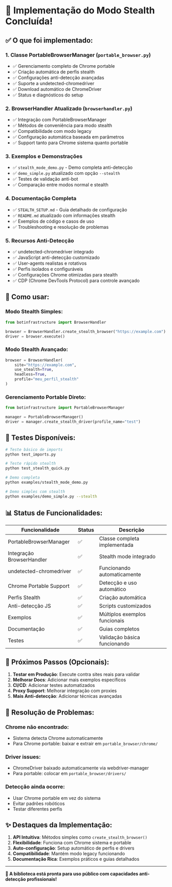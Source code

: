 # 🎉 Implementação do Modo Stealth Concluída!

## ✅ O que foi implementado:

### 1. **Classe PortableBrowserManager** (`portable_browser.py`)
- ✅ Gerenciamento completo de Chrome portable
- ✅ Criação automática de perfis stealth
- ✅ Configurações anti-detecção avançadas
- ✅ Suporte a undetected-chromedriver
- ✅ Download automático de ChromeDriver
- ✅ Status e diagnósticos do setup

### 2. **BrowserHandler Atualizado** (`browserhandler.py`)
- ✅ Integração com PortableBrowserManager
- ✅ Métodos de conveniência para modo stealth
- ✅ Compatibilidade com modo legacy
- ✅ Configuração automática baseada em parâmetros
- ✅ Support tanto para Chrome sistema quanto portable

### 3. **Exemplos e Demonstrações**
- ✅ `stealth_mode_demo.py` - Demo completa anti-detecção
- ✅ `demo_simple.py` atualizado com opção `--stealth`
- ✅ Testes de validação anti-bot
- ✅ Comparação entre modos normal e stealth

### 4. **Documentação Completa**
- ✅ `STEALTH_SETUP.md` - Guia detalhado de configuração
- ✅ `README.md` atualizado com informações stealth
- ✅ Exemplos de código e casos de uso
- ✅ Troubleshooting e resolução de problemas

### 5. **Recursos Anti-Detecção**
- ✅ undetected-chromedriver integrado
- ✅ JavaScript anti-detecção customizado
- ✅ User-agents realistas e rotativos
- ✅ Perfis isolados e configuráveis
- ✅ Configurações Chrome otimizadas para stealth
- ✅ CDP (Chrome DevTools Protocol) para controle avançado

## 🚀 Como usar:

### Modo Stealth Simples:
```python
from botinfrastructure import BrowserHandler

browser = BrowserHandler.create_stealth_browser("https://example.com")
driver = browser.execute()
```

### Modo Stealth Avançado:
```python
browser = BrowserHandler(
    site="https://example.com",
    use_stealth=True,
    headless=True,
    profile="meu_perfil_stealth"
)
```

### Gerenciamento Portable Direto:
```python
from botinfrastructure import PortableBrowserManager

manager = PortableBrowserManager()
driver = manager.create_stealth_driver(profile_name="test")
```

## 🧪 Testes Disponíveis:

```bash
# Teste básico de imports
python test_imports.py

# Teste rápido stealth
python test_stealth_quick.py

# Demo completa
python examples/stealth_mode_demo.py

# Demo simples com stealth
python examples/demo_simple.py --stealth
```

## 📊 Status de Funcionalidades:

| Funcionalidade | Status | Descrição |
|---------------|--------|-----------|
| PortableBrowserManager | ✅ | Classe completa implementada |
| Integração BrowserHandler | ✅ | Stealth mode integrado |
| undetected-chromedriver | ✅ | Funcionando automaticamente |
| Chrome Portable Support | ✅ | Detecção e uso automático |
| Perfis Stealth | ✅ | Criação automática |
| Anti-detecção JS | ✅ | Scripts customizados |
| Exemplos | ✅ | Múltiplos exemplos funcionais |
| Documentação | ✅ | Guias completos |
| Testes | ✅ | Validação básica funcionando |

## 🎯 Próximos Passos (Opcionais):

1. **Testar em Produção**: Execute contra sites reais para validar
2. **Melhorar Docs**: Adicionar mais exemplos específicos
3. **CI/CD**: Adicionar testes automatizados
4. **Proxy Support**: Melhorar integração com proxies
5. **Mais Anti-detecção**: Adicionar técnicas avançadas

## 🔧 Resolução de Problemas:

### Chrome não encontrado:
- Sistema detecta Chrome automaticamente
- Para Chrome portable: baixar e extrair em `portable_browser/chrome/`

### Driver issues:
- ChromeDriver baixado automaticamente via webdriver-manager
- Para portable: colocar em `portable_browser/drivers/`

### Detecção ainda ocorre:
- Usar Chrome portable em vez do sistema
- Evitar padrões robóticos
- Testar diferentes perfis

## ✨ Destaques da Implementação:

1. **API Intuitiva**: Métodos simples como `create_stealth_browser()`
2. **Flexibilidade**: Funciona com Chrome sistema e portable
3. **Auto-configuração**: Setup automático de perfis e drivers
4. **Compatibilidade**: Mantém modo legacy funcionando
5. **Documentação Rica**: Exemplos práticos e guias detalhados

---

**🎉 A biblioteca está pronta para uso público com capacidades anti-detecção profissionais!**
